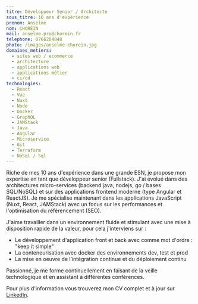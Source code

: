 ```yaml
---
titre: Développeur Senior / Architecte
sous_titre: 10 ans d'expérience
prenom: Anselme
nom: CHOREIN
mail: anselme.pro@chorein.fr
telephone: 0766284848
photo: /images/anselme-chorein.jpg
domaines_metiers:
  - sites web / ecommerce
  - architecture
  - applications web
  - applications métier
  - ci/cd
technologies:
  - React
  - Vue
  - Nuxt
  - Node
  - Docker
  - GraphQL
  - JAMStack
  - Java
  - Angular
  - Microservice
  - Git
  - Terraform
  - NoSql / Sql
---
```


Riche de mes 10 ans d'expérience dans une grande ESN, je propose mon expertise en tant que développeur senior (Fullstack). J'ai évolué dans des architectures micro-services (backend java, nodejs, go / bases SQL/NoSQL) et sur des applications frontend moderne (type Angular et ReactJS).
Je me spécialise maintenant dans les applications JavaScript (Nuxt, React, JAMStack) avec un focus sur les performances et l'optimisation du référencement (SEO).

J'aime travailler dans un environnement fluide et stimulant avec une mise à disposition rapide de la valeur, pour cela j'interviens sur :
- Le développement d'application front et back avec comme mot d'ordre : "keep it simple"
- La conteneurisation avec docker des environnements dev, test et prod
- La mise en oeuvre de l’intégration continue et du déploiement continu

Passionné, je me forme continuellement en faisant de la veille technologique et en assistant à différentes conférences.

Pour plus d'information vous trouverez mon CV complet et à jour sur [LinkedIn](https://www.linkedin.com/in/anselmechorein/).
